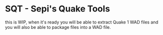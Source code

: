 # SQT - Sepi's Quake Tools

this is WIP, when it's ready you will be able to extract Quake 1 WAD files and you will also be able to
package files into a WAD file.
